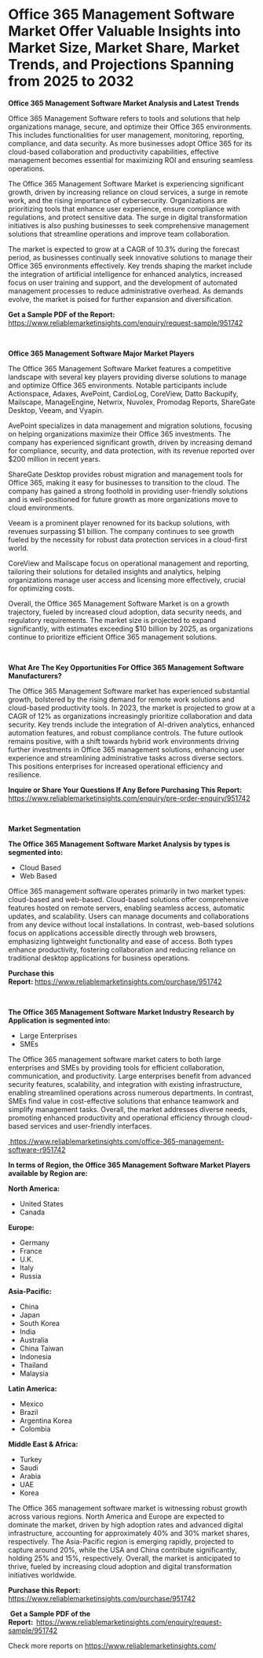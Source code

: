 <p><h1>Office 365 Management Software Market Offer Valuable Insights into Market Size, Market Share, Market Trends, and Projections Spanning from 2025 to 2032</h1></p><p><strong>Office 365 Management Software Market Analysis and Latest Trends</strong></p>
<p><p>Office 365 Management Software refers to tools and solutions that help organizations manage, secure, and optimize their Office 365 environments. This includes functionalities for user management, monitoring, reporting, compliance, and data security. As more businesses adopt Office 365 for its cloud-based collaboration and productivity capabilities, effective management becomes essential for maximizing ROI and ensuring seamless operations.</p><p>The Office 365 Management Software Market is experiencing significant growth, driven by increasing reliance on cloud services, a surge in remote work, and the rising importance of cybersecurity. Organizations are prioritizing tools that enhance user experience, ensure compliance with regulations, and protect sensitive data. The surge in digital transformation initiatives is also pushing businesses to seek comprehensive management solutions that streamline operations and improve team collaboration.</p><p>The market is expected to grow at a CAGR of 10.3% during the forecast period, as businesses continually seek innovative solutions to manage their Office 365 environments effectively. Key trends shaping the market include the integration of artificial intelligence for enhanced analytics, increased focus on user training and support, and the development of automated management processes to reduce administrative overhead. As demands evolve, the market is poised for further expansion and diversification.</p></p>
<p><strong>Get a Sample PDF of the Report:&nbsp;</strong> <a href="https://www.reliablemarketinsights.com/enquiry/request-sample/951742?utm_campaign=2892&utm_medium=2&utm_source=Github&utm_content=ia&utm_term=06032025&utm_id=office-365-management-software">https://www.reliablemarketinsights.com/enquiry/request-sample/951742</a></p>
<p>&nbsp;</p>
<p><strong>Office 365 Management Software Major Market Players</strong></p>
<p><p>The Office 365 Management Software Market features a competitive landscape with several key players providing diverse solutions to manage and optimize Office 365 environments. Notable participants include Actionspace, Adaxes, AvePoint, CardioLog, CoreView, Datto Backupify, Mailscape, ManageEngine, Netwrix, Nuvolex, Promodag Reports, ShareGate Desktop, Veeam, and Vyapin.</p><p>AvePoint specializes in data management and migration solutions, focusing on helping organizations maximize their Office 365 investments. The company has experienced significant growth, driven by increasing demand for compliance, security, and data protection, with its revenue reported over $200 million in recent years.</p><p>ShareGate Desktop provides robust migration and management tools for Office 365, making it easy for businesses to transition to the cloud. The company has gained a strong foothold in providing user-friendly solutions and is well-positioned for future growth as more organizations move to cloud environments.</p><p>Veeam is a prominent player renowned for its backup solutions, with revenues surpassing $1 billion. The company continues to see growth fueled by the necessity for robust data protection services in a cloud-first world.</p><p>CoreView and Mailscape focus on operational management and reporting, tailoring their solutions for detailed insights and analytics, helping organizations manage user access and licensing more effectively, crucial for optimizing costs.</p><p>Overall, the Office 365 Management Software Market is on a growth trajectory, fueled by increased cloud adoption, data security needs, and regulatory requirements. The market size is projected to expand significantly, with estimates exceeding $10 billion by 2025, as organizations continue to prioritize efficient Office 365 management solutions.</p></p>
<p>&nbsp;</p>
<p><strong>What Are The Key Opportunities For Office 365 Management Software Manufacturers?</strong></p>
<p><p>The Office 365 Management Software market has experienced substantial growth, bolstered by the rising demand for remote work solutions and cloud-based productivity tools. In 2023, the market is projected to grow at a CAGR of 12% as organizations increasingly prioritize collaboration and data security. Key trends include the integration of AI-driven analytics, enhanced automation features, and robust compliance controls. The future outlook remains positive, with a shift towards hybrid work environments driving further investments in Office 365 management solutions, enhancing user experience and streamlining administrative tasks across diverse sectors. This positions enterprises for increased operational efficiency and resilience.</p></p>
<p><strong>Inquire or Share Your Questions If Any Before Purchasing This Report:</strong> <a href="https://www.reliablemarketinsights.com/enquiry/pre-order-enquiry/951742?utm_campaign=2892&utm_medium=2&utm_source=Github&utm_content=ia&utm_term=06032025&utm_id=office-365-management-software">https://www.reliablemarketinsights.com/enquiry/pre-order-enquiry/951742</a></p>
<p>&nbsp;</p>
<p><strong>Market Segmentation</strong></p>
<p><strong>The Office 365 Management Software Market Analysis by types is segmented into:</strong></p>
<p><ul><li>Cloud Based</li><li>Web Based</li></ul></p>
<p><p>Office 365 management software operates primarily in two market types: cloud-based and web-based. Cloud-based solutions offer comprehensive features hosted on remote servers, enabling seamless access, automatic updates, and scalability. Users can manage documents and collaborations from any device without local installations. In contrast, web-based solutions focus on applications accessible directly through web browsers, emphasizing lightweight functionality and ease of access. Both types enhance productivity, fostering collaboration and reducing reliance on traditional desktop applications for business operations.</p></p>
<p><strong>Purchase this Report:&nbsp;</strong><a href="https://www.reliablemarketinsights.com/purchase/951742?utm_campaign=2892&utm_medium=2&utm_source=Github&utm_content=ia&utm_term=06032025&utm_id=office-365-management-software">https://www.reliablemarketinsights.com/purchase/951742</a></p>
<p>&nbsp;</p>
<p><strong>The Office 365 Management Software Market Industry Research by Application is segmented into:</strong></p>
<p><ul><li>Large Enterprises</li><li>SMEs</li></ul></p>
<p><p>The Office 365 management software market caters to both large enterprises and SMEs by providing tools for efficient collaboration, communication, and productivity. Large enterprises benefit from advanced security features, scalability, and integration with existing infrastructure, enabling streamlined operations across numerous departments. In contrast, SMEs find value in cost-effective solutions that enhance teamwork and simplify management tasks. Overall, the market addresses diverse needs, promoting enhanced productivity and operational efficiency through cloud-based services and user-friendly interfaces.</p></p>
<p><a href="https://www.reliablemarketinsights.com/office-365-management-software-r951742?utm_campaign=2892&utm_medium=2&utm_source=Github&utm_content=ia&utm_term=06032025&utm_id=office-365-management-software">&nbsp;https://www.reliablemarketinsights.com/office-365-management-software-r951742</a></p>
<p><strong>In terms of Region, the Office 365 Management Software Market Players available by Region are:</strong></p>
<p>
    <p> <strong> North America: </strong>
        <ul>
            <li>United States</li>
            <li>Canada</li>
        </ul>
        </p> 
    <p> <strong> Europe: </strong>
        <ul>
            <li>Germany</li>
            <li>France</li>
            <li>U.K.</li>
            <li>Italy</li>
            <li>Russia</li>
        </ul>
        </p> 
    <p> <strong> Asia-Pacific: </strong>
        <ul>
            <li>China</li>
            <li>Japan</li>
            <li>South Korea</li>
            <li>India</li>
            <li>Australia</li>
            <li>China Taiwan</li>
            <li>Indonesia</li>
            <li>Thailand</li>
            <li>Malaysia</li>
        </ul>
        </p> 
    <p> <strong> Latin America: </strong>
        <ul>
            <li>Mexico</li>
            <li>Brazil</li>
            <li>Argentina Korea</li>
            <li>Colombia</li>
        </ul>
        </p> 
    <p> <strong> Middle East & Africa: </strong>
        <ul>
            <li>Turkey</li>
            <li>Saudi</li>
            <li>Arabia</li>
            <li>UAE</li>
            <li>Korea</li>
        </ul>
    </p>
    </p>
<p><p>The Office 365 management software market is witnessing robust growth across various regions. North America and Europe are expected to dominate the market, driven by high adoption rates and advanced digital infrastructure, accounting for approximately 40% and 30% market shares, respectively. The Asia-Pacific region is emerging rapidly, projected to capture around 20%, while the USA and China contribute significantly, holding 25% and 15%, respectively. Overall, the market is anticipated to thrive, fueled by increasing cloud adoption and digital transformation initiatives worldwide.</p></p>
<p><strong>Purchase this Report: </strong><a href="https://www.reliablemarketinsights.com/purchase/951742?utm_campaign=2892&utm_medium=2&utm_source=Github&utm_content=ia&utm_term=06032025&utm_id=office-365-management-software">https://www.reliablemarketinsights.com/purchase/951742</a></p>
<p>&nbsp;<strong>Get a Sample PDF of the Report:&nbsp;&nbsp;</strong><a href="https://www.reliablemarketinsights.com/enquiry/request-sample/951742?utm_campaign=2892&utm_medium=2&utm_source=Github&utm_content=ia&utm_term=06032025&utm_id=office-365-management-software">https://www.reliablemarketinsights.com/enquiry/request-sample/951742</a></p>
<p><strong></strong></p>
<p>Check more reports on <a href="https://www.reliablemarketinsights.com/?utm_campaign=2892&utm_medium=2&utm_source=Github&utm_content=ia&utm_term=06032025&utm_id=office-365-management-software">https://www.reliablemarketinsights.com/</a></p>